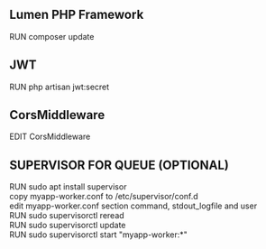 ## Lumen PHP Framework
RUN composer update

## JWT
RUN php artisan jwt:secret

## CorsMiddleware
EDIT CorsMiddleware

## SUPERVISOR FOR QUEUE (OPTIONAL)
RUN sudo apt install supervisor<br>
copy myapp-worker.conf to /etc/supervisor/conf.d<br>
edit myapp-worker.conf section command, stdout_logfile and user<br>
RUN sudo supervisorctl reread<br>
RUN sudo supervisorctl update<br>
RUN sudo supervisorctl start "myapp-worker:*"